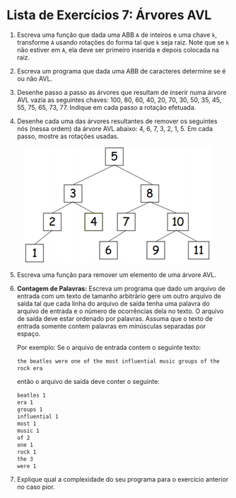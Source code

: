 # Lista de Exercícios 7: Árvores AVL

1. Escreva uma função que dada uma ABB `A` de inteiros e uma chave `k`, transforme 
`A` usando rotações do forma tal que `k` seja raiz. Note que se `k` não estiver em
`A`, ela deve ser primeiro inserida e depois colocada na raiz.

2. Escreva um programa que dada uma ABB de caracteres determine se é ou não AVL.

3. Desenhe passo a passo as árvores que resultam de inserir numa árvore AVL vazia
as seguintes chaves: 100, 80, 60, 40, 20, 70, 30, 50, 35, 45, 55, 75, 65, 73, 77. 
Indique em cada passo a rotação efetuada.

4. Desenhe cada uma das árvores resultantes de remover os seguintes nós 
(nessa ordem) da árvore AVL abaixo: 4, 6, 7, 3, 2, 1, 5. Em cada passo, 
mostre as rotações usadas.

<p align="center">
  <img src="img/img1.png">
</p>

5. Escreva uma função para remover um elemento de uma árvore AVL.

6. **Contagem de Palavras:** Escreva um programa que dado um arquivo de entrada com
um texto de tamanho arbitrário gere um outro arquivo de saída tal que cada linha do
arquivo de saída tenha uma palavra do arquivo de entrada e o número de ocorrências
dela no texto. O arquivo de saída deve estar ordenado por palavras. Assuma que o
texto de entrada somente contem palavras em minúsculas separadas por espaço.

   Por exemplo: Se o arquivo de entrada contem o seguinte texto:

       the beatles were one of the most influential music groups of the rock era

   então o arquivo de saída deve conter o seguinte:

       beatles 1
       era 1
       groups 1
       influential 1
       most 1
       music 1
       of 2
       one 1
       rock 1
       the 3
       were 1

7. Explique qual a complexidade do seu programa para o exercício anterior no 
caso pior.
